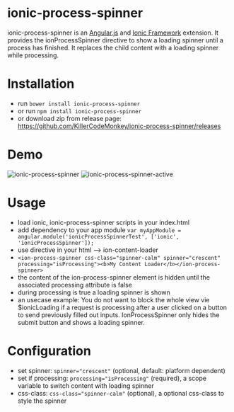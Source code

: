 # ionic-process-spinner

ionic-process-spinner is an [Angular.js](http://angularjs.org/) and [Ionic Framework](http://ionicframework.com/) extension. It provides the ionProcessSpinner directive to show a loading spinner until a process has finished. It replaces the child content with a loading spinner while processing.

Installation
============
- run `bower install ionic-process-spinner`
- or run `npm install ionic-process-spinner`
- or download zip from release page: https://github.com/KillerCodeMonkey/ionic-process-spinner/releases

Demo
====
![ionic-process-spinner](https://cloud.githubusercontent.com/assets/2264672/9417552/9409205c-484d-11e5-9364-7e2ab0f0c293.png)
![ionic-process-spinner-active](https://cloud.githubusercontent.com/assets/2264672/9417551/93f86136-484d-11e5-8bb8-45b4525df3d2.png)

Usage
=====
- load ionic, ionic-process-spinner scripts in your index.html
- add dependency to your app module `var myAppModule = angular.module('ionicProcessSpinnerTest', ['ionic', 'ionicProcessSpinner']);`
- use directive in your html --> ion-content-loader
- `<ion-process-spinner css-class="spinner-calm" spinner="crescent" processing="isProcessing"><b>My Content Loader</b></ion-process-spinner>`
- the content of the ion-process-spinner element is hidden until the associated processing attribute is false
- during processing is true a loading spinner is shown
- an usecase example: You do not want to block the whole view vie $ionicLoading if a request is processing after a user clicked on a button to send previously filled out inputs. IonProcessSpinner only hides the submit button and shows a loading spinner.

Configuration
=============
- set spinner: `spinner="crescent"` (optional, default: platform dependent)
- set if processing: `processing="isProcessing"` (required), a scope variable to switch content with loading spinner
- css-class: `css-class="spinner-calm"` (optional), a optional css-class to style the spinner
